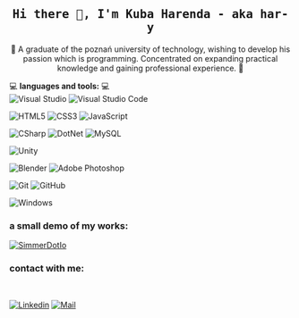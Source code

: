 <h2 align='center'><samp><strong>Hi there 👋, I'm Kuba Harenda - aka har-y</strong></samp></h2>
<p align='center'>💬 A graduate of the poznań university of technology, wishing to develop his passion which is programming. Concentrated on expanding practical knowledge and gaining professional experience. 💬</p>

💻 **languages and tools:** 💻 <br>
![Visual Studio](https://img.shields.io/badge/-Visual%20Studio-000000?style=flat&logo=visual-studio&logoColor=68217A&labelColor=000000)
![Visual Studio Code](https://img.shields.io/badge/-Visual%20Studio%20Code-000000?style=flat&logo=visual-studio-code&logoColor=2596BE&labelColor=000000)

![HTML5](https://img.shields.io/badge/-HTML5-000000?style=flat&logo=html5&logoColor=E34F26&labelColor=000000)
![CSS3](https://img.shields.io/badge/-CSS3-000000?style=flat&logo=css3&logoColor=1572B6&labelColor=000000) 
![JavaScript](https://img.shields.io/badge/-Java%20Script-000000?style=flat&logo=javascript&logoColor=F7E018&labelColor=000000)

![CSharp](https://img.shields.io/badge/-C%20Sharp-000000?style=flat&logo=c-sharp&logoColor=7f3089&labelColor=000000)
![DotNet](https://img.shields.io/badge/-.NET-000000?style=flat&logo=dot-net&logoColor=7f3089&labelColor=000000)
![MySQL](https://img.shields.io/badge/-MySQL-000000?style=flat&logo=mysql&logoColor=ffffff&labelColor=000000)

![Unity](https://img.shields.io/badge/-Unity-000000?style=flat&logo=unity&logoColor=ffffff&labelColor=000000)

![Blender](https://img.shields.io/badge/-Blender-000000?style=flat&logo=blender&logoColor=e77c0c&labelColor=000000)
![Adobe Photoshop](https://img.shields.io/badge/-Adobe%20Photoshop-000000?style=flat&logo=adobe-photoshop&logoColor=2596BE&labelColor=000000)

![Git](https://img.shields.io/badge/-Git-000000?style=flat&logo=git&logoColor=F05032&labelColor=ffffff)
![GitHub](https://img.shields.io/badge/-GitHub-000000?style=flat&logo=github&logoColor=ffffff&labelColor=000000)

![Windows](https://img.shields.io/badge/-Windows-000000?style=flat&logo=windows&logoColor=046ad9&labelColor=000000)

### a small demo of my works:

[![SimmerDotIo](https://img.shields.io/badge/-Simmer.io-000000?style=flat&logo=itch-dot-io&logoColor=ffffff&labelColor=000000)](https://simmer.io/@hary)

### contact with me:

<br>

[![Linkedin](https://img.shields.io/badge/LinkedIn-Jakub%20Harenda-blue?logo=Linkedin&logoColor=blue&labelColor=black)](https://www.linkedin.com/in/jakub-harenda/)
[![Mail](https://img.shields.io/badge/gmail-jakub.harenda@gmail.com-blue?logo=Gmail&logoColor=blue&labelColor=black)](mailto:jakub.harenda@gmail.com)

<br/>

<!--
**har-y/har-y** is a ✨ _special_ ✨ repository because its `README.md` (this file) appears on your GitHub profile.

Here are some ideas to get you started:

- 🔭 I’m currently working on ...
- 🌱 I’m currently learning ...
- 👯 I’m looking to collaborate on ...
- 🤔 I’m looking for help with ...
- 💬 Ask me about ...
- 📫 How to reach me: ...
- 😄 Pronouns: ...
- ⚡ Fun fact: ...
-->

[gitsite]: https://github.com/har-y
[linkedin]: https://www.linkedin.com/in/jakub-harenda/
[facebook]: https://www.facebook.com/jakub.harenda
[simmerdotio]: https://simmer.io/@hary
